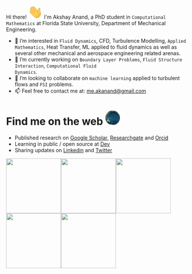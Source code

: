 Hi there! <a target="_blank" rel="noopener noreferrer" href="https://github.com/anand-me/anand-me.github.io/blob/master/Favicon/hello.gif"><img src="https://github.com/anand-me/anand-me.github.io/blob/master/Favicon/hello.gif" width="40px" style="max-width:100%;"></a> I'm Akshay Anand, a PhD student in <code>Computational Mathematics</code> at Florida State University, Department of Mechanical Engineering. </h3>
- 👀 I’m interested in <code>Fluid Dynamics</code>, CFD, Turbulence Modelling, <code>Applied Mathematics</code>, Heat Transfer, ML applied to fluid dynamics as well as several other mechanical and aerospace engineering related arenas.
- 🌱 I’m currently working on <code>Boundary Layer Problems</code>, <code>Fluid Structure Interaction</code>, <code>Computational Fluid Dynamics</code>.
-  💞️ I’m looking to collaborate on <code>machine learning</code> applied to turbulent flows and <code>FSI</code> problems. 
- 📫 Feel free to contact me at: me.akanand@gmail.com 

# Find me on the web <a target="_blank" rel="noopener noreferrer" href="https://github.com/anand-me/anand-me.github.io/blob/master/Favicon/globe.gif"><img src="https://github.com/anand-me/anand-me.github.io/blob/master/Favicon/globe.gif" width="40px" style="max-width:100%;"></a>
-  Published research on [Google Scholar,](https://scholar.google.com/citations?user=5pY2xYQAAAAJ&hl=en&authuser=2) [Researchgate](https://www.researchgate.net/profile/Akshay-Anand-5) and [Orcid](https://orcid.org/0000-0002-5951-1724) 
- Learning in public / open source at [Dev](https://dev.to/anandme) 
- Sharing updates on [Linkedin](https://www.linkedin.com/in/akshay-anand-596472148/) and [Twitter](https://twitter.com/akshay23sept)



<td width="25%">
             <div class="two"><img align="left" width=150px height=150px padding: 750px; src='https://akshayanand.info/Conferences/Research/DBVf.gif'></div>
             <div class="two"><img align="left" width=150px height=150px padding: 750px; src='https://akshayanand.info/Conferences/Research/at.gif'></div> 
             <div class="two"><img align="left" width=150px height=150px padding: 750px; src='https://akshayanand.info/Conferences/Research/transition_to_turbulence.gif'></div> 
             <div class="two"><img align="left" width=150px height=150px padding: 750px; src='https://github.com/anand-me/anand-me.github.io/blob/master/Conferences/Research/Turbulent_Couette_Poiseuille_Flow.gif'></div> 
             <div class="two"><img align="left" width=150px height=150px padding: 750px; src='https://akshayanand.info/Conferences/Research/PSH.gif'></div>
 
                        


 
                                      
                          
  
                        
             
         
               
             
             
 <!---- END SAMPLE PROJECT BLOCK           
                      
<!---
anand-me/anand-me is a ✨ special ✨ repository because its `README.md` (this file) appears on your GitHub profile.
You can click the Preview link to take a look at your changes.
 # 
-  Published research on [Google Scholar,](https://scholar.google.com/citations?user=5pY2xYQAAAAJ&hl=en&authuser=2) [Researchgate](https://www.researchgate.net/profile/Akshay-Anand-5) and [Orcid](https://orcid.org/0000-0002-5951-1724) 
- Learning in public 

-------->  


